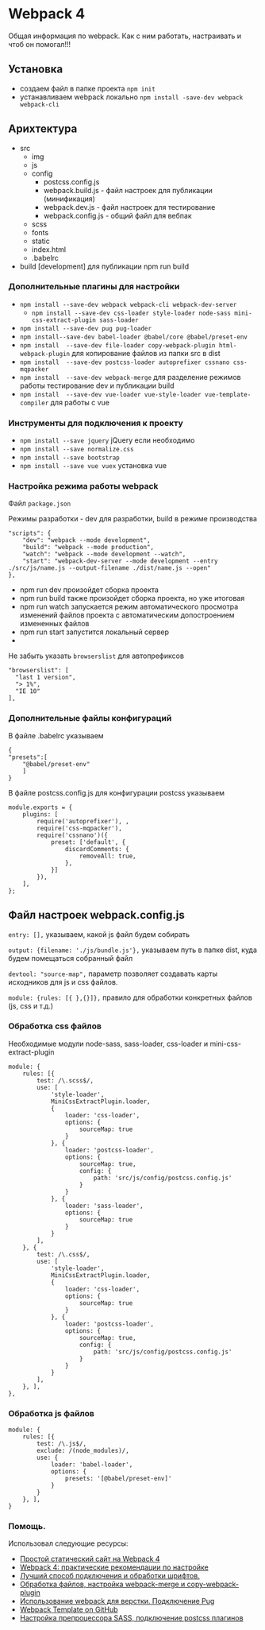# Webpack 4
 Общая информация по webpack. Как с ним работать, настраивать и чтоб он помогал!!!

## Установка

* создаем файл в папке проекта `npm init`
* устанавливаем webpack локально `npm install -save-dev webpack webpack-cli`

## Арихтектура

* src
  - img
  - js
  - config
    - postcss.config.js
    - webpack.build.js - файл настроек для публикации (минификация)
    - webpack.dev.js - файл настроек для тестирование
    - webpack.config.js - общий файл для вебпак
  - sсss
  - fonts
  - static
  - index.html
  - .babelrc
* build [development] для публикации npm run build

### Дополнительные плагины для настройки

* `npm install --save-dev webpack webpack-cli webpack-dev-server`
  * `npm install --save-dev css-loader style-loader node-sass mini-css-extract-plugin sass-loader`
* `npm install --save-dev pug pug-loader`
* `npm install--save-dev babel-loader @babel/core @babel/preset-env`
* `npm install  --save-dev file-loader copy-webpack-plugin html-webpack-plugin` для копирование файлов из папки src в dist
* `npm install  --save-dev postcss-loader autoprefixer cssnano css-mqpacker`
* `npm install  --save-dev webpack-merge` для разделение режимов работы тестирование dev и публикации build
* `npm install  --save-dev vue-loader vue-style-loader vue-template-compiler` для работы с vue

### Инструменты для подключения к проекту

* `npm install --save jquery` jQuery если необходимо
* `npm install --save normalize.css`
* `npm install --save bootstrap`
* `npm install --save vue vuex` установка vue

### Настройка режима работы webpack
Файл `package.json`

Режимы разработки - dev для разработки, build в режиме производства
```
"scripts": {
    "dev": "webpack --mode development",
    "build": "webpack --mode production",
    "watch": "webpack --mode development --watch",
    "start": "webpack-dev-server --mode development --entry ./src/js/name.js --output-filename ./dist/name.js --open"
},
```
* npm run dev произойдет сборка проекта
* npm run build также произойдет сборка проекта, но уже итоговая
* npm run watch запускается режим автоматического просмотра изменений файлов проекта с автоматическим допостроением измененных файлов
* npm run start запустится локальный сервер
*
Не забыть указать `browserslist` для автопрефиксов
```
"browserslist": [
  "last 1 version",
  "> 1%",
  "IE 10"
],
```
### Дополнительные файлы конфигураций
В файле .babelrc указываем
```
{
"presets":[
    "@babel/preset-env"
    ]
}
```
В файле postcss.config.js для конфигурации postcss указываем
```
module.exports = {
    plugins: [
        require('autoprefixer'), ,
        require('css-mqpacker'),
        require('cssnano')({
            preset: ['default', {
                discardComments: {
                    removeAll: true,
                },
            }]
        }),
    ],
};
```

## Файл настроек webpack.config.js

`entry: [],` указываем, какой js файл будем собирать

`output: {filename: './js/bundle.js'},` указываем путь в папке dist, куда будем помещаться собранный файл

`devtool: "source-map",` параметр позволяет создавать карты исходников для js и css файлов.

`module: {rules: [{ },{}]},` правило для обработки конкретных файлов (js, css и т.д.)

### Обработка css файлов
Необходимые модули node-sass, sass-loader, css-loader и mini-css-extract-plugin
```
module: {
    rules: [{
        test: /\.scss$/,
        use: [
            'style-loader',
            MiniCssExtractPlugin.loader,
            {
                loader: 'css-loader',
                options: {
                    sourceMap: true
                }
            }, {
                loader: 'postcss-loader',
                options: {
                    sourceMap: true,
                    config: {
                        path: 'src/js/config/postcss.config.js'
                    }
                }
            }, {
                loader: 'sass-loader',
                options: {
                    sourceMap: true
                }
            }
        ],
    }, {
        test: /\.css$/,
        use: [
            'style-loader',
            MiniCssExtractPlugin.loader,
            {
                loader: 'css-loader',
                options: {
                    sourceMap: true
                }
            }, {
                loader: 'postcss-loader',
                options: {
                    sourceMap: true,
                    config: {
                        path: 'src/js/config/postcss.config.js'
                    }
                }
            }
        ],
    }, ],
},
```
### Обработка js файлов
```
module: {
    rules: [{
        test: /\.js$/,
        exclude: /(node_modules)/,
        use: {
            loader: 'babel-loader',
            options: {
                presets: '[@babel/preset-env]'
            }
        }
    }, ],
}
```

### Помощь.

Использовал следующие ресурсы:
* [Простой статический сайт на Webpack 4](https://habr.com/ru/post/350886/)
* [Webpack 4: практические рекомендации по настройке](https://tproger.ru/translations/configure-webpack4/)
* [Лучший способ подключения и обработки шрифтов.](https://tocode.ru/curses/nastroika-webpack4/podkluchenie-shriftov)
* [Обработка файлов, настройка webpack-merge и copy-webpack-plugin](https://tocode.ru/curses/nastroika-webpack4/obrabotka-failov-nastroika-merge)
* [Использование webpack для верстки. Подключение Pug](https://tocode.ru/curses/nastroika-webpack4/webpack-dlya-verstki-pug)
* [Webpack Template on GitHub](https://github.com/vedees/webpack-template-pug)
* [Настройка препроцессора SASS, подключение postcss плагинов](https://tocode.ru/curses/nastroika-webpack4/preprocessor-sass-postcss)
